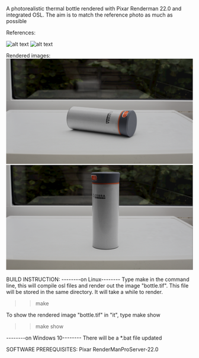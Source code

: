A photorealistic thermal bottle rendered with Pixar Renderman 22.0 and integrated OSL. The aim is to match the reference photo as much as possible

References:

![alt text](https://github.com/HangNguyenRpd/Bottle-Renderman/blob/main/References/lying_bottle.png)
![alt text](https://github.com/HangNguyenRpd/Bottle-Renderman/blob/main/References/standing_bottle.png)

Rendered images:
![alt text](https://github.com/HangNguyenRpd/Bottle-Renderman/blob/main/Results/bottle_01.png)
![alt text](https://github.com/HangNguyenRpd/Bottle-Renderman/blob/main/Results/bottle_02.png)



BUILD INSTRUCTION:
--------on Linux--------
Type make in the command line, this will compile osl files and render out the image "bottle.tif". This file will be stored in the same directory. It will take a while to render.
>> make

To show the rendered image "bottle.tif" in "it", type make show
>> make show

--------on Windows 10--------
There will be a *.bat file updated

SOFTWARE PREREQUISITES:
Pixar RenderManProServer-22.0

